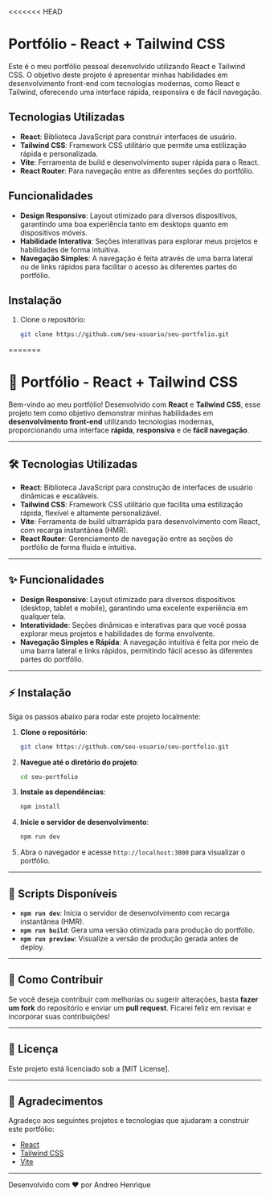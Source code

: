 <<<<<<< HEAD
# Portfólio - React + Tailwind CSS

Este é o meu portfólio pessoal desenvolvido utilizando React e Tailwind CSS. O objetivo deste projeto é apresentar minhas habilidades em desenvolvimento front-end com tecnologias modernas, como React e Tailwind, oferecendo uma interface rápida, responsiva e de fácil navegação.

## Tecnologias Utilizadas

- **React**: Biblioteca JavaScript para construir interfaces de usuário.
- **Tailwind CSS**: Framework CSS utilitário que permite uma estilização rápida e personalizada.
- **Vite**: Ferramenta de build e desenvolvimento super rápida para o React.
- **React Router**: Para navegação entre as diferentes seções do portfólio.

## Funcionalidades

- **Design Responsivo**: Layout otimizado para diversos dispositivos, garantindo uma boa experiência tanto em desktops quanto em dispositivos móveis.
- **Habilidade Interativa**: Seções interativas para explorar meus projetos e habilidades de forma intuitiva.
- **Navegação Simples**: A navegação é feita através de uma barra lateral ou de links rápidos para facilitar o acesso às diferentes partes do portfólio.

## Instalação

1. Clone o repositório:
   ```bash
   git clone https://github.com/seu-usuario/seu-portfolio.git
=======

# 🚀 Portfólio - React + Tailwind CSS

Bem-vindo ao meu portfólio! Desenvolvido com **React** e **Tailwind CSS**, esse projeto tem como objetivo demonstrar minhas habilidades em **desenvolvimento front-end** utilizando tecnologias modernas, proporcionando uma interface **rápida**, **responsiva** e de **fácil navegação**.

---

## 🛠 Tecnologias Utilizadas

- **React**: Biblioteca JavaScript para construção de interfaces de usuário dinâmicas e escaláveis.
- **Tailwind CSS**: Framework CSS utilitário que facilita uma estilização rápida, flexível e altamente personalizável.
- **Vite**: Ferramenta de build ultrarrápida para desenvolvimento com React, com recarga instantânea (HMR).
- **React Router**: Gerenciamento de navegação entre as seções do portfólio de forma fluida e intuitiva.

---

## ✨ Funcionalidades

- **Design Responsivo**: Layout otimizado para diversos dispositivos (desktop, tablet e mobile), garantindo uma excelente experiência em qualquer tela.
- **Interatividade**: Seções dinâmicas e interativas para que você possa explorar meus projetos e habilidades de forma envolvente.
- **Navegação Simples e Rápida**: A navegação intuitiva é feita por meio de uma barra lateral e links rápidos, permitindo fácil acesso às diferentes partes do portfólio.

---

## ⚡ Instalação

Siga os passos abaixo para rodar este projeto localmente:

1. **Clone o repositório**:
   ```bash
   git clone https://github.com/seu-usuario/seu-portfolio.git
   ```
   
2. **Navegue até o diretório do projeto**:
   ```bash
   cd seu-portfolio
   ```

3. **Instale as dependências**:
   ```bash
   npm install
   ```

4. **Inicie o servidor de desenvolvimento**:
   ```bash
   npm run dev
   ```

5. Abra o navegador e acesse `http://localhost:3000` para visualizar o portfólio.

---

## 📜 Scripts Disponíveis

- **`npm run dev`**: Inicia o servidor de desenvolvimento com recarga instantânea (HMR).
- **`npm run build`**: Gera uma versão otimizada para produção do portfólio.
- **`npm run preview`**: Visualize a versão de produção gerada antes de deploy.

---

## 🤝 Como Contribuir

Se você deseja contribuir com melhorias ou sugerir alterações, basta **fazer um fork** do repositório e enviar um **pull request**. Ficarei feliz em revisar e incorporar suas contribuições!

---

## 📝 Licença

Este projeto está licenciado sob a [MIT License].

---

## 🙏 Agradecimentos

Agradeço aos seguintes projetos e tecnologias que ajudaram a construir este portfólio:

- [React](https://reactjs.org/)
- [Tailwind CSS](https://tailwindcss.com/)
- [Vite](https://vitejs.dev/)

---

Desenvolvido com ❤️ por Andreo Henrique


>>>>>>> 
